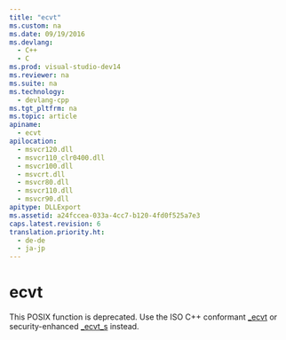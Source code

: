 ```yaml
---
title: "ecvt"
ms.custom: na
ms.date: 09/19/2016
ms.devlang: 
  - C++
  - C
ms.prod: visual-studio-dev14
ms.reviewer: na
ms.suite: na
ms.technology: 
  - devlang-cpp
ms.tgt_pltfrm: na
ms.topic: article
apiname: 
  - ecvt
apilocation: 
  - msvcr120.dll
  - msvcr110_clr0400.dll
  - msvcr100.dll
  - msvcrt.dll
  - msvcr80.dll
  - msvcr110.dll
  - msvcr90.dll
apitype: DLLExport
ms.assetid: a24fccea-033a-4cc7-b120-4fd0f525a7e3
caps.latest.revision: 6
translation.priority.ht: 
  - de-de
  - ja-jp
---
```

# ecvt
This POSIX function is deprecated. Use the ISO C++ conformant [_ecvt](../vs140/_ecvt.md) or security-enhanced [_ecvt_s](../vs140/_ecvt_s.md) instead.